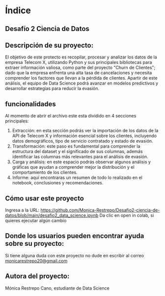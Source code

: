 # Índice
## Desafío 2 Ciencia de Datos

## Descripción de su proyecto:
El objetivo de este protecto es recopilar, procesar y analizar los datos de la empresa Telecom X, utilizando Python y sus principales bibliotecas para extraer información valiosa, como parte del proyecto "Churn de Clientes"; dado que la empresa enfrenta una alta tasa de cancelaciones y necesita comprender los factores que llevan a la pérdida de clientes.
Apartir de este análisis, el equipo de Data Science podrá avanzar en modelos predictivos y desarrollar estrategias para reducir la evasión.

## funcionalidades
Al momento de abrir el archivo este esta dividido en 4 secciones principales:
1. Extracción: en esta sección podrás ver la importación de los datos de la API de Telecom X y información esencial sobre los clientes, incluyendo datos demográficos, tipo de servicio contratado y estado de evasión.
2. Transformación: este paso es fundamental para comprender la estructura del dataset y el significado de sus columnas, además identificar las columnas más relevantes para el análisis de evasión.
3. Carga y análisis: en este espacio podrás observar algunos análisis y gráficas que ayudan a comprender mejor la distribución y el comportamiento de los clientes.
4. Informe: aquí encontraras un resumen de todo lo realizado en el notebook, conclusiones y recomendaciones.

## Cómo usar este proyecto
Ingresa a la URL: https://github.com/Monica-Restrepo/Desafio2-ciencia-de-datos/blob/main/desafio2_data_science.ipynb 
Da clic en open in colab, si quieres ejecutar algún cambio

## Donde los usuarios pueden encontrar ayuda sobre su proyecto:
Si tiene alguna duda con este proyecto no dude en escribir al correo monicarestrepo20@gmail.com

## Autora del proyecto: 
Mónica Restrepo Cano, estudiante de Data Science
